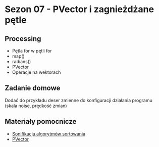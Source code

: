 # Sezon 07 - PVector i zagnieżdżane pętle

## Processing
- Pętla for w pętli for
- map()
- radians()
- PVector
- Operacje na wektorach

## Zadanie domowe
Dodać do przykładu deser zmienne do konfiguracji działania programu (skala noise, prędkość zmian)

## Materiały pomocnicze
- [Sonifikacja algorytmów sortowania](https://www.youtube.com/watch?v=kPRA0W1kECg)
- [PVector](https://processing.org/tutorials/pvector)
